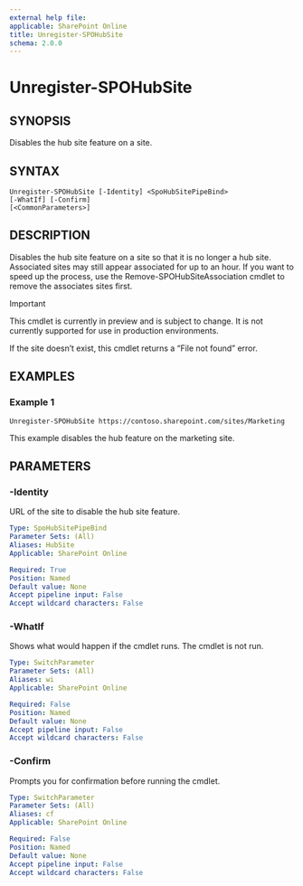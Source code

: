 ```yaml
---
external help file: 
applicable: SharePoint Online
title: Unregister-SPOHubSite
schema: 2.0.0
---
```


# Unregister-SPOHubSite

## SYNOPSIS
Disables the hub site feature on a site.

## SYNTAX

```
Unregister-SPOHubSite [-Identity] <SpoHubSitePipeBind>
[-WhatIf] [-Confirm]
[<CommonParameters>]
```

## DESCRIPTION
Disables the hub site feature on a site so that it is no longer a hub site. Associated sites may still appear associated for up to an hour. If you want to speed up the process, use the Remove-SPOHubSiteAssociation cmdlet to remove the associates sites first.

> [!IMPORTANT]
> This cmdlet is currently in preview and is subject to change. It is not currently supported for use in production environments.

If the site doesn’t exist, this cmdlet returns a “File not found” error.

## EXAMPLES

### Example 1

```
Unregister-SPOHubSite https://contoso.sharepoint.com/sites/Marketing
```

This example disables the hub feature on the marketing site.

## PARAMETERS

### -Identity

URL of the site to disable the hub site feature.

```yaml
Type: SpoHubSitePipeBind
Parameter Sets: (All)
Aliases: HubSite
Applicable: SharePoint Online

Required: True
Position: Named
Default value: None
Accept pipeline input: False
Accept wildcard characters: False
```

### -WhatIf

Shows what would happen if the cmdlet runs. The cmdlet is not run.

```yaml
Type: SwitchParameter
Parameter Sets: (All)
Aliases: wi
Applicable: SharePoint Online

Required: False
Position: Named
Default value: None
Accept pipeline input: False
Accept wildcard characters: False
```

### -Confirm

Prompts you for confirmation before running the cmdlet.

```yaml
Type: SwitchParameter
Parameter Sets: (All)
Aliases: cf
Applicable: SharePoint Online

Required: False
Position: Named
Default value: None
Accept pipeline input: False
Accept wildcard characters: False
```
